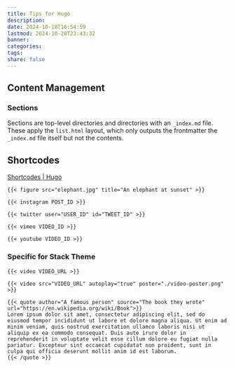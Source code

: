 ```yaml
---
title: Tips for Hugo
description: 
date: 2024-10-18T16:54:59
lastmod: 2024-10-20T23:43:32
banner: 
categories: 
tags: 
share: false
---
```

## Content Management  
  
### Sections  
  
Sections are top-level directories and directories with an `_index.md` file. These apply the `list.html` layout, which only outputs the frontmatter the `_index.md` file itself but not the contents.  
  
## Shortcodes  
  
[Shortcodes | Hugo](https://gohugo.io/content-management/shortcodes/#embedded-shortcodes)  
  
`{{< figure src="elephant.jpg" title="An elephant at sunset" >}}`  
  
`{{< instagram POST_ID >}}`  
  
`{{< twitter user="USER_ID" id="TWEET_ID" >}}`  
  
`{{< vimeo VIDEO_ID >}}`  
  
`{{< youtube VIDEO_ID >}}`  
  
### Specific for Stack Theme  
  
`{{< video VIDEO_URL >}}`  
  
`{{< video src="VIDEO_URL" autoplay="true" poster="./video-poster.png" >}}`  
  
```  
{{< quote author="A famous person" source="The book they wrote" url="https://en.wikipedia.org/wiki/Book">}}  
Lorem ipsum dolor sit amet, consectetur adipiscing elit, sed do eiusmod tempor incididunt ut labore et dolore magna aliqua. Ut enim ad minim veniam, quis nostrud exercitation ullamco laboris nisi ut aliquip ex ea commodo consequat. Duis aute irure dolor in reprehenderit in voluptate velit esse cillum dolore eu fugiat nulla pariatur. Excepteur sint occaecat cupidatat non proident, sunt in culpa qui officia deserunt mollit anim id est laborum.  
{{< /quote >}}  
```  
